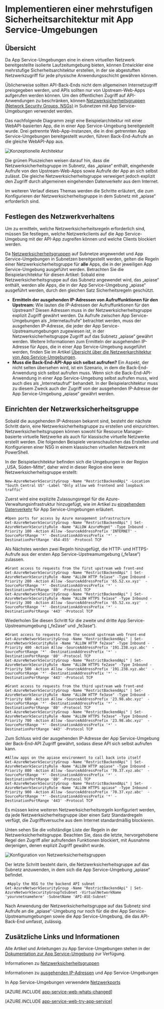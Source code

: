 <properties 
	pageTitle="Mehrstufige Sicherheitsarchitektur mit App Service-Umgebungen" 
	description="Implementieren einer mehrstufigen Sicherheitsarchitektur mit App Service-Umgebungen." 
	services="app-service" 
	documentationCenter="" 
	authors="stefsch" 
	manager="wpickett" 
	editor=""/>

<tags 
	ms.service="app-service" 
	ms.workload="na" 
	ms.tgt_pltfrm="na" 
	ms.devlang="na" 
	ms.topic="article" 
	ms.date="08/30/2016" 
	ms.author="stefsch"/>

# Implementieren einer mehrstufigen Sicherheitsarchitektur mit App Service-Umgebungen

## Übersicht ##
 
Da App Service-Umgebungen eine in einem virtuellen Netzwerk bereitgestellte isolierte Laufzeitumgebung bieten, können Entwickler eine mehrstufige Sicherheitsarchitektur erstellen, in der sie abgestuften Netzwerkzugriff für jede physische Anwendungsschicht gewähren können.

Üblicherweise sollten API-Back-Ends nicht dem allgemeinen Internetzugriff preisgegeben werden, und APIs sollten nur von Upstream-Web-Apps aufgerufen werden können. Um den öffentlichen Zugriff auf API-Anwendungen zu beschränken, können [Netzwerksicherheitsgruppen (Network Security Groups, NSGs)][NetworkSecurityGroups] in Subnetzen mit App Service-Umgebungen verwendet werden.

Das nachfolgende Diagramm zeigt eine Beispielarchitektur mit einer WebAPI-basierten App, die in einer App Service-Umgebung bereitgestellt wurde. Drei getrennte Web-App-Instanzen, die in drei getrennten App Service-Umgebungen bereitgestellt wurden, führen Back-End-Aufrufe an die gleiche WebAPI-App aus.

![Konzeptionelle Architektur][ConceptualArchitecture]

Die grünen Pluszeichen weisen darauf hin, dass die Netzwerksicherheitsgruppe im Subnetz, das „apiase“ enthält, eingehende Aufrufe von den Upstream-Web-Apps sowie Aufrufe der App an sich selbst zulässt. Die gleiche Netzwerksicherheitsgruppe verweigert jedoch explizit den Zugriff durch allgemeinen eingehenden Datenverkehr aus dem Internet.

Im weiteren Verlauf dieses Themas werden die Schritte erläutert, die zum Konfigurieren der Netzwerksicherheitsgruppe in dem Subnetz mit „apiase“ erforderlich sind.

## Festlegen des Netzwerkverhaltens ##
Um zu ermitteln, welche Netzwerksicherheitsregeln erforderlich sind, müssen Sie festlegen, welche Netzwerkclients auf die App Service-Umgebung mit der API-App zugreifen können und welche Clients blockiert werden.

Da [Netzwerksicherheitsgruppen][NetworkSecurityGroups] auf Subnetze angewendet und App Service-Umgebungen in Subnetzen bereitgestellt werden, gelten die Regeln einer Netzwerksicherheitsgruppe für **alle** Apps, die in der jeweiligen App Service-Umgebung ausgeführt werden. Betrachten Sie die Beispielarchitektur für diesen Artikel: Sobald eine Netzwerksicherheitsgruppe auf das Subnetz angewendet wird, das „apiase“ enthält, werden alle Apps, die in der App Service-Umgebung „apiase“ ausgeführt werden, durch den gleichen Satz Sicherheitsregeln geschützt.

- **Ermitteln der ausgehenden IP-Adressen von Aufruffunktionen für den Upstream:** Wie lauten die IP-Adressen der Aufruffunktionen für den Upstream? Diesen Adressen muss in der Netzwerksicherheitsgruppe explizit Zugriff gewährt werden. Da Aufrufe zwischen App Service-Umgebungen als „Internetaufrufe“ betrachtet werden, muss der ausgehenden IP-Adresse, die jeder der App Service-Upstreamumgebungen zugewiesen ist, in der Netzwerksicherheitsgruppe Zugriff auf das Subnetz „apiase“ gewährt werden. Weitere Informationen zum Ermitteln der ausgehenden IP-Adresse für Apps, die in einer App Service-Umgebung ausgeführt werden, finden Sie im Artikel [Übersicht über die Netzwerkarchitektur von App Service-Umgebungen][NetworkArchitecture].
- **Muss die Back-End-API-App sich selbst aufrufen?** Ein Aspekt, der nicht selten übersehen wird, ist ein Szenario, in dem die Back-End-Anwendung sich selbst aufrufen muss. Wenn sich die Back-End-API-Anwendung in einer App Service-Umgebung selbst aufrufen muss, wird auch dies als „Internetaufruf“ behandelt. In der Beispielarchitektur muss zu diesem Zweck auch der Zugriff von der ausgehenden IP-Adresse der App Service-Umgebung „apiase“ gewährt werden.

## Einrichten der Netzwerksicherheitsgruppe ##
Sobald die ausgehenden IP-Adressen bekannt sind, besteht der nächste Schritt darin, eine Netzwerksicherheitsgruppe zu erstellen und einzurichten. Netzwerksicherheitsgruppen können sowohl für Resource Manager-basierte virtuelle Netzwerke als auch für klassische virtuelle Netzwerke erstellt werden. Die folgenden Beispiele veranschaulichen das Erstellen und Konfigurieren einer NSG in einem klassischen virtuellen Netzwerk mit PowerShell.

In der Beispielarchitektur befinden sich die Umgebungen in der Region „USA, Süden-Mitte“, daher wird in dieser Region eine leere Netzwerksicherheitsgruppe erstellt:

    New-AzureNetworkSecurityGroup -Name "RestrictBackendApi" -Location "South Central US" -Label "Only allow web frontend and loopback traffic"

Zuerst wird eine explizite Zulassungsregel für die Azure-Verwaltungsinfrastruktur hinzugefügt, wie im Artikel zu [eingehendem Datenverkehr][InboundTraffic] für App Service-Umgebungen erläutert.

    #Open ports for access by Azure management infrastructure
    Get-AzureNetworkSecurityGroup -Name "RestrictBackendApi" | Set-AzureNetworkSecurityRule -Name "ALLOW AzureMngmt" -Type Inbound -Priority 100 -Action Allow -SourceAddressPrefix 'INTERNET' -SourcePortRange '*' -DestinationAddressPrefix '*' -DestinationPortRange '454-455' -Protocol TCP
    
Als Nächstes werden zwei Regeln hinzugefügt, die HTTP- und HTTPS-Aufrufe aus der ersten App Service-Upstreamumgebung („fe1ase“) zulassen.

    #Grant access to requests from the first upstream web front-end
    Get-AzureNetworkSecurityGroup -Name "RestrictBackendApi" | Set-AzureNetworkSecurityRule -Name "ALLOW HTTP fe1ase" -Type Inbound -Priority 200 -Action Allow -SourceAddressPrefix '65.52.xx.xyz'  -SourcePortRange '*' -DestinationAddressPrefix '*' -DestinationPortRange '80' -Protocol TCP
    Get-AzureNetworkSecurityGroup -Name "RestrictBackendApi" | Set-AzureNetworkSecurityRule -Name "ALLOW HTTPS fe1ase" -Type Inbound -Priority 300 -Action Allow -SourceAddressPrefix '65.52.xx.xyz'  -SourcePortRange '*' -DestinationAddressPrefix '*' -DestinationPortRange '443' -Protocol TCP

Wiederholen Sie diesen Schritt für die zweite und dritte App Service-Upstreamumgebung („fe2ase“ und „fe3ase“).

    #Grant access to requests from the second upstream web front-end
    Get-AzureNetworkSecurityGroup -Name "RestrictBackendApi" | Set-AzureNetworkSecurityRule -Name "ALLOW HTTP fe2ase" -Type Inbound -Priority 400 -Action Allow -SourceAddressPrefix '191.238.xyz.abc'  -SourcePortRange '*' -DestinationAddressPrefix '*' -DestinationPortRange '80' -Protocol TCP
    Get-AzureNetworkSecurityGroup -Name "RestrictBackendApi" | Set-AzureNetworkSecurityRule -Name "ALLOW HTTPS fe2ase" -Type Inbound -Priority 500 -Action Allow -SourceAddressPrefix '191.238.xyz.abc'  -SourcePortRange '*' -DestinationAddressPrefix '*' -DestinationPortRange '443' -Protocol TCP
    
    #Grant access to requests from the third upstream web front-end
    Get-AzureNetworkSecurityGroup -Name "RestrictBackendApi" | Set-AzureNetworkSecurityRule -Name "ALLOW HTTP fe3ase" -Type Inbound -Priority 600 -Action Allow -SourceAddressPrefix '23.98.abc.xyz'  -SourcePortRange '*' -DestinationAddressPrefix '*' -DestinationPortRange '80' -Protocol TCP
    Get-AzureNetworkSecurityGroup -Name "RestrictBackendApi" | Set-AzureNetworkSecurityRule -Name "ALLOW HTTPS fe3ase" -Type Inbound -Priority 700 -Action Allow -SourceAddressPrefix '23.98.abc.xyz'  -SourcePortRange '*' -DestinationAddressPrefix '*' -DestinationPortRange '443' -Protocol TCP

Zum Schluss wird der ausgehenden IP-Adresse der App Service-Umgebung der Back-End-API Zugriff gewährt, sodass diese API sich selbst aufrufen kann.

    #Allow apps on the apiase environment to call back into itself
    Get-AzureNetworkSecurityGroup -Name "RestrictBackendApi" | Set-AzureNetworkSecurityRule -Name "ALLOW HTTP apiase" -Type Inbound -Priority 800 -Action Allow -SourceAddressPrefix '70.37.xyz.abc'  -SourcePortRange '*' -DestinationAddressPrefix '*' -DestinationPortRange '80' -Protocol TCP
    Get-AzureNetworkSecurityGroup -Name "RestrictBackendApi" | Set-AzureNetworkSecurityRule -Name "ALLOW HTTPS apiase" -Type Inbound -Priority 900 -Action Allow -SourceAddressPrefix '70.37.xyz.abc'  -SourcePortRange '*' -DestinationAddressPrefix '*' -DestinationPortRange '443' -Protocol TCP

Es müssen keine weiteren Netzwerksicherheitsregeln konfiguriert werden, da jede Netzwerksicherheitsgruppe über einen Satz Standardregeln verfügt, die Zugriffsversuche aus dem Internet standardmäßig blockieren.

Unten sehen Sie die vollständige Liste der Regeln in der Netzwerksicherheitsgruppe. Beachten Sie, dass die letzte, hervorgehobene Regel den Zugriff aller aufrufenden Funktionen blockiert, mit Ausnahme derjenigen, denen explizit Zugriff gewährt wurde.

![Konfiguration von Netzwerksicherheitsgruppen][NSGConfiguration]

Der letzte Schritt besteht darin, die Netzwerksicherheitsgruppe auf das Subnetz anzuwenden, in dem sich die App Service-Umgebung „apiase“ befindet.

     #Apply the NSG to the backend API subnet
    Get-AzureNetworkSecurityGroup -Name "RestrictBackendApi" | Set-AzureNetworkSecurityGroupToSubnet -VirtualNetworkName 'yourvnetnamehere' -SubnetName 'API-ASE-Subnet'

Nach Anwendung der Netzwerksicherheitsgruppe auf das Subnetz sind Aufrufe an die „apiase“-Umgebung nur noch für die drei App Service-Upstreamumgebungen sowie die App Service-Umgebung, die das API-Back-End umfasst, zulässig.


## Zusätzliche Links und Informationen ##
Alle Artikel und Anleitungen zu App Service-Umgebungen stehen in der [Dokumentation zur App Service-Umgebung](../app-service/app-service-app-service-environments-readme.md) zur Verfügung.

Informationen zu [Netzwerksicherheitsgruppen](../virtual-network/virtual-networks-nsg.md)

Informationen zu [ausgehenden IP-Adressen][NetworkArchitecture] und App Service-Umgebungen

In App Service-Umgebungen verwendete [Netzwerkports][InboundTraffic]

[AZURE.INCLUDE [app-service-web-whats-changed](../../includes/app-service-web-whats-changed.md)]

[AZURE.INCLUDE [app-service-web-try-app-service](../../includes/app-service-web-try-app-service.md)]

<!-- LINKS -->
[NetworkSecurityGroups]: https://azure.microsoft.com/documentation/articles/virtual-networks-nsg/
[NetworkArchitecture]: https://azure.microsoft.com/documentation/articles/app-service-app-service-environment-network-architecture-overview/
[InboundTraffic]: https://azure.microsoft.com/documentation/articles/app-service-app-service-environment-control-inbound-traffic/

<!-- IMAGES -->
[ConceptualArchitecture]: ./media/app-service-app-service-environment-layered-security/ConceptualArchitecture-1.png
[NSGConfiguration]: ./media/app-service-app-service-environment-layered-security/NSGConfiguration-1.png

<!---HONumber=AcomDC_0831_2016-->